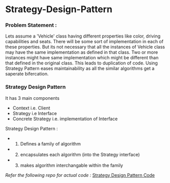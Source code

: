 # Strategy-Design-Pattern

### Problem Statement : 
Lets assume a 'Vehicle' class having different properties like color, driving capabilities and seats. There will be some sort of implementation in each of these properties. But its not necessary that all the instances of Vehicle class may have the same implementation as defined in that class. Two or more instances might have same implementation which might be different than that defined in the original class. This leads to duplication of code. Using Strategy Pattern eases maintainability as all the similar algorithms get a saperate bifercation.

### Strategy Design Pattern
It has 3 main components
- Context i.e. Client
- Strategy i.e Interface
- Concrete Strategy i.e. implementation of Interface

Strategy Design Pattern : 
- 1. Defines a family of algorithm
- 2. encapsulates each algorithm (into the Strategy interface)
- 3. makes algorithm interchangable within the family

*Refer the following repo for actual code :* [Strategy Design Pattern Code](https://github.com/SmritiSharmaBG/Strategy-Design-Pattern)
